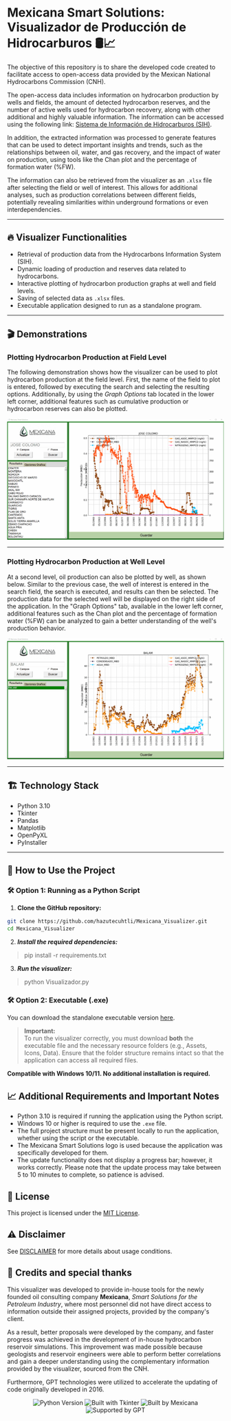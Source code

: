 # Mexicana Smart Solutions: Visualizador de Producción de Hidrocarburos 🛢️📈

The objective of this repository is to share the developed code created to facilitate access to open-access data provided by the Mexican National Hydrocarbons Commission (CNH).

The open-access data includes information on hydrocarbon production by wells and fields, the amount of detected hydrocarbon reserves, and the number of active wells used for hydrocarbon recovery, along with other additional and highly valuable information.  The information can be accessed using the following link: [Sistema de Información de Hidrocarburos (SIH)](https://sih.hidrocarburos.gob.mx/).

In addition, the extracted information was processed to generate features that can be used to detect important insights and trends, such as the relationships between oil, water, and gas recovery, and the impact of water on production, using tools like the Chan plot and the percentage of formation water (%FW).

The information can also be retrieved from the visualizer as an `.xlsx` file after selecting the field or well of interest. This allows for additional analyses, such as production correlations between different fields, potentially revealing similarities within underground formations or even interdependencies.

---

## 🔥 Visualizer Functionalities

- Retrieval of production data from the Hydrocarbons Information System (SIH).
- Dynamic loading of production and reserves data related to hydrocarbons.
- Interactive plotting of hydrocarbon production graphs at well and field levels.
- Saving of selected data as `.xlsx` files.
- Executable application designed to run as a standalone program.

---

## 🎬 Demonstrations

### Plotting Hydrocarbon Production at Field Level

The following demonstration shows how the visualizer can be used to plot hydrocarbon production at the field level. First, the name of the field to plot is entered, followed by executing the search and selecting the resulting options. Additionally, by using the *Graph Options* tab located in the lower left corner, additional features such as cumulative production or  hydrocarbon reserves can also be plotted.

<p align="center">
  <img src="Assets/Mexicana_Campos.gif" alt="Field Production Visualization" />
</p>

---

### Plotting Hydrocarbon Production at Well Level

At a second level, oil production can also be plotted by well, as shown below. Similar to the previous case, the well of interest is entered in the search field, the search is executed, and results can then be selected. The production data for the selected well will be displayed on the right side of the application. In the "Graph Options" tab, available in the lower left corner, additional features such as the Chan plot and the percentage of formation water (%FW) can be analyzed to gain a better understanding of the well's production behavior.

<p align="center">
  <img src="Assets/Mexicana_Pozos.gif" alt="Well Production Visualization" />
</p>

---

## 🏗️ Technology Stack

- Python 3.10
- Tkinter
- Pandas
- Matplotlib
- OpenPyXL
- PyInstaller

---

## 🚀 How to Use the Project

### 🛠️ Option 1: Running as a Python Script

1. **Clone the GitHub repository:**

```bash
git clone https://github.com/hazutecuhtli/Mexicana_Visualizer.git
cd Mexicana_Visualizer
```

2. ***Install the required dependencies:***

> pip install -r requirements.txt

3. ***Run the visualizer:***

> python Visualizador.py

### 🛠️ Option 2: Executable (.exe)

You can download the standalone executable version [here](https://github.com/hazutecuhtli/Mexicana_Visualizer/blob/main/ProdCNH.exe).

> **Important:**  
> To run the visualizer correctly, you must download **both** the executable file and the necessary resource folders (e.g., Assets, Icons, Data). Ensure that the folder structure remains intact so that the application can access all required files.

**Compatible with Windows 10/11. No additional installation is required.**

## 📈 Additional Requirements and Important Notes

- Python 3.10 is required if running the application using the Python script.
- Windows 10 or higher is required to use the `.exe` file.
- The full project structure must be present locally to run the application, whether using the script or the executable.
- The Mexicana Smart Solutions logo is used because the application was specifically developed for them.
- The update functionality does not display a progress bar; however, it works correctly. Please note that the update process may take between 5 to 10 minutes to complete, so patience is advised.

## 📄 License

This project is licensed under the [MIT License](LICENSE).

## ⚠️ Disclaimer

See [DISCLAIMER](DISCLAIMER.md) for more details about usage conditions.

## 🤝 Credits and special thanks

This visualizer was developed to provide in-house tools for the newly founded oil consulting company **Mexicana**, *Smart Solutions for the Petroleum Industry*, where most personnel did not have direct access to information outside their assigned projects, provided by the company's client.

As a result, better proposals were developed by the company, and faster progress was achieved in the development of in-house hydrocarbon reservoir simulations. This improvement was made possible because geologists and reservoir engineers were able to perform better correlations and gain a deeper understanding using the complementary information provided by the visualizer, sourced from the CNH.

Furthermore, GPT technologies were utilized to accelerate the updating of code originally developed in 2016.

<p align="center">
  <img src="https://img.shields.io/badge/Python-3.10-blue" alt="Python Version">
  <img src="https://img.shields.io/badge/Built%20with-Tkinter-blueviolet" alt="Built with Tkinter">
  <img src="https://img.shields.io/badge/Developed%20with%20❤️-Mexicana%20Smart%20Solutions-brightgreen" alt="Built by Mexicana">
  <img src="https://img.shields.io/badge/Supported%20by-GPT%20🤖-black" alt="Supported by GPT">
</p>


